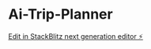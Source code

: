 # Ai-Trip-Planner

[Edit in StackBlitz next generation editor ⚡️](https://stackblitz.com/~/github.com/saturnswampgames/Ai-Trip-Planner)